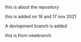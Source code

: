 this is about the repository

this is added on 16 and 17 nov 2021

A devlopment branch is added 


this is from newbranch
